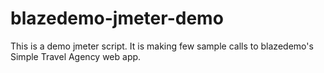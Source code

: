 # blazedemo-jmeter-demo
This is a demo jmeter script. It is making few sample calls to blazedemo's Simple Travel Agency web app.
